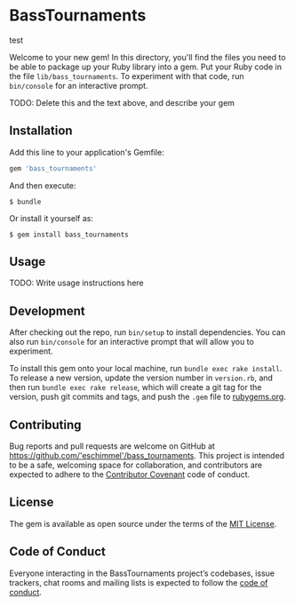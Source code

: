 # BassTournaments

test

Welcome to your new gem! In this directory, you'll find the files you need to be able to package up your Ruby library into a gem. Put your Ruby code in the file `lib/bass_tournaments`. To experiment with that code, run `bin/console` for an interactive prompt.

TODO: Delete this and the text above, and describe your gem

## Installation

Add this line to your application's Gemfile:

```ruby
gem 'bass_tournaments'
```

And then execute:

    $ bundle

Or install it yourself as:

    $ gem install bass_tournaments

## Usage

TODO: Write usage instructions here

## Development

After checking out the repo, run `bin/setup` to install dependencies. You can also run `bin/console` for an interactive prompt that will allow you to experiment.

To install this gem onto your local machine, run `bundle exec rake install`. To release a new version, update the version number in `version.rb`, and then run `bundle exec rake release`, which will create a git tag for the version, push git commits and tags, and push the `.gem` file to [rubygems.org](https://rubygems.org).

## Contributing

Bug reports and pull requests are welcome on GitHub at https://github.com/'eschimmel'/bass_tournaments. This project is intended to be a safe, welcoming space for collaboration, and contributors are expected to adhere to the [Contributor Covenant](http://contributor-covenant.org) code of conduct.

## License

The gem is available as open source under the terms of the [MIT License](https://opensource.org/licenses/MIT).

## Code of Conduct

Everyone interacting in the BassTournaments project’s codebases, issue trackers, chat rooms and mailing lists is expected to follow the [code of conduct](https://github.com/'eschimmel'/bass_tournaments/blob/master/CODE_OF_CONDUCT.md).
